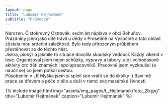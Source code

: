 ```yaml
---
layout: page
title: "Lubomír Hejtmánek"
subtitle: "Průvodce"
---
```



Narozen. Čistokrevný Ostravák, sedm let náplava v obci Bohuňov.  
Prázdniny jsem jako dítě trávil u dědy v Prosetíně na Vysočině a tato oblast zůstala
mou srdeční záležitostí. Bylo tedy přirozeným průběhem přestěhovat se do
těchto míst.  
Jiskra, pionýr a jakmile to situace dovolila skautský vedoucí.
Každý víkend v lese. Organizoval jsem nejen schůzky, výpravy a tábory, ale
i volnočasové aktivity pro děti známých i spolupracovníků. Pracovně jsem
vyzkoušel (a naučil se) co jsem potkal cestou.  
Působením v LK Myška jsem si
splnil sen vrátit se do školky :) Baví mě práce se dřevem a péče o tělo a
duši v rámci své masérské živnosti.



{% include image.html
            img="assets/img_pages/L_Hejtmanek/fotoj_2b.jpg"
            title="Lubomír Hejtmánek"
            caption="Lubomír Hejtmánek" 
            %}
